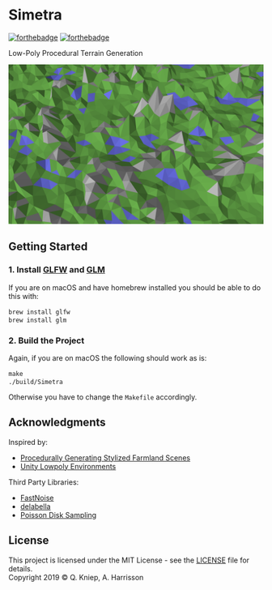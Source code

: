 # Simetra

[![forthebadge](https://forthebadge.com/images/badges/made-with-c-plus-plus.svg)](https://forthebadge.com) [![forthebadge](https://forthebadge.com/images/badges/built-with-love.svg)](https://forthebadge.com)

Low-Poly Procedural Terrain Generation

![](screenshot.png)

## Getting Started

### 1. Install [GLFW](https://www.glfw.org/) and [GLM](https://glm.g-truc.net/)
If you are on macOS and have homebrew installed you should be able to do this with:
```shell
brew install glfw
brew install glm
```

### 2. Build the Project
Again, if you are on macOS the following should work as is:
```shell
make
./build/Simetra
```
Otherwise you have to change the `Makefile` accordingly.

## Acknowledgments

Inspired by:
* [Procedurally Generating Stylized Farmland Scenes](https://www.cs.williams.edu/~morgan/cs371-f16/gallery/4-midterm/terrain/report.md.html)
* [Unity Lowpoly Environments](https://polycount.com/discussion/187752/unity-lowpoly-environments)

Third Party Libraries:
* [FastNoise](https://github.com/Auburns/FastNoise)
* [delabella](https://github.com/msokalski/delabella)
* [Poisson Disk Sampling](https://github.com/thinks/poisson-disk-sampling)

## License

This project is licensed under the MIT License - see the [LICENSE](LICENSE) file for details.\
Copyright 2019 © Q. Kniep, A. Harrisson
